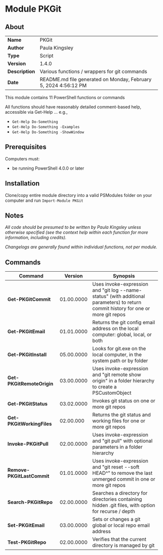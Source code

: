 # Module PKGit

## About
|||
|---|---|
|**Name** |PKGit|
|**Author** |Paula Kingsley|
|**Type** |Script|
|**Version** |1.4.0|
|**Description**|Various functions / wrappers for git commands|
|**Date**|README.md file generated on Monday, February 5, 2024 4:56:12 PM|

This module contains 11 PowerShell functions or commands

All functions should have reasonably detailed comment-based help, accessible via Get-Help ... e.g., 
  * `Get-Help Do-Something`
  * `Get-Help Do-Something -Examples`
  * `Get-Help Do-Something -ShowWindow`

## Prerequisites

Computers must:

  * be running PowerShell 4.0.0 or later

## Installation

Clone/copy entire module directory into a valid PSModules folder on your computer and run `Import-Module PKGit`

## Notes

_All code should be presumed to be written by Paula Kingsley unless otherwise specified (see the context help within each function for more information, including credits)._

_Changelogs are generally found within individual functions, not per module._

## Commands

|**Command**|**Version**|**Synopsis**|
|---|---|---|
|**Get-PKGitCommit**|01.00.0000|Uses invoke-expression and "git log --name-status" (with additional parameters) to return commit history for one or more git repos|
|**Get-PKGitEmail**|01.01.0000|Returns the git config email address on the local computer: global, local, or both|
|**Get-PKGitInstall**|05.00.0000|Looks for git.exe on the local computer, in the system path or by folder|
|**Get-PKGitRemoteOrigin**|03.00.0000|Uses invoke-expression and "git remote show origin" in a folder hierarchy to create a PSCustomObject|
|**Get-PKGitStatus**|03.02.0000|Invokes git status on one or more git repos|
|**Get-PKGitWorkingFiles**|02.00.000|Returns the git status and working files for one or more git repos|
|**Invoke-PKGitPull**|02.00.0000|Uses invoke-expression and "git pull" with optional parameters in a folder hierarchy|
|**Remove-PKGitLastCommit**|01.01.0000|Uses invoke-expression and "git reset --soft HEAD^" to remove the last unmerged commit in one or more git repos|
|**Search-PKGitRepo**|02.00.0000|Searches a directory for directories containing hidden .git files, with option for recurse / depth|
|**Set-PKGitEmail**|03.00.0000|Sets or changes a git global or local repo email address|
|**Test-PKGitRepo**|02.00.0000|Verifies that the current directory is managed by git|
